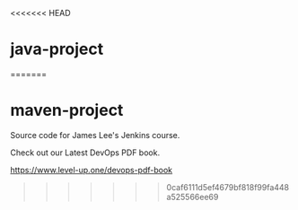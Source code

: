 <<<<<<< HEAD
# java-project
=======
# maven-project
Source code for James Lee's Jenkins course.

Check out our Latest DevOps PDF book.

https://www.level-up.one/devops-pdf-book
>>>>>>> 0caf6111d5ef4679bf818f99fa448a525566ee69
